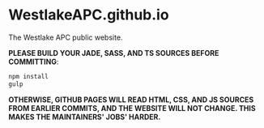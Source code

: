 # WestlakeAPC.github.io
The Westlake APC public website.

**PLEASE BUILD YOUR JADE, SASS, AND TS SOURCES BEFORE COMMITTING**:

```bash
npm install
gulp
````

**OTHERWISE, GITHUB PAGES WILL READ HTML, CSS, AND JS SOURCES FROM EARLIER COMMITS, AND THE WEBSITE WILL NOT CHANGE. THIS MAKES THE MAINTAINERS' JOBS' HARDER.**
